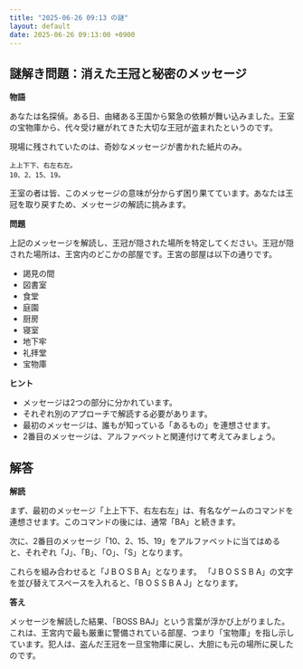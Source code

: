 ```yaml
---
title: "2025-06-26 09:13 の謎"
layout: default
date: 2025-06-26 09:13:00 +0900
---
```

## 謎解き問題：消えた王冠と秘密のメッセージ

**物語**

あなたは名探偵。ある日、由緒ある王国から緊急の依頼が舞い込みました。王室の宝物庫から、代々受け継がれてきた大切な王冠が盗まれたというのです。

現場に残されていたのは、奇妙なメッセージが書かれた紙片のみ。

```
上上下下、右左右左。
10、2、15、19。
```

王室の者は皆、このメッセージの意味が分からず困り果てています。あなたは王冠を取り戻すため、メッセージの解読に挑みます。

**問題**

上記のメッセージを解読し、王冠が隠された場所を特定してください。王冠が隠された場所は、王宮内のどこかの部屋です。王宮の部屋は以下の通りです。

*   謁見の間
*   図書室
*   食堂
*   庭園
*   厨房
*   寝室
*   地下牢
*   礼拝堂
*   宝物庫

**ヒント**

*   メッセージは2つの部分に分かれています。
*   それぞれ別のアプローチで解読する必要があります。
*   最初のメッセージは、誰もが知っている「あるもの」を連想させます。
*   2番目のメッセージは、アルファベットと関連付けて考えてみましょう。

## 解答

**解読**

まず、最初のメッセージ「上上下下、右左右左」は、有名なゲームのコマンドを連想させます。このコマンドの後には、通常「BA」と続きます。

次に、2番目のメッセージ「10、2、15、19」をアルファベットに当てはめると、それぞれ「J」、「B」、「O」、「S」となります。

これらを組み合わせると「J B O S B A」となります。
「J B O S S B A」の文字を並び替えてスペースを入れると、「B O S S B A J」となります。

**答え**

メッセージを解読した結果、「BOSS BAJ」という言葉が浮かび上がりました。これは、王宮内で最も厳重に警備されている部屋、つまり「宝物庫」を指し示しています。犯人は、盗んだ王冠を一旦宝物庫に戻し、大胆にも元の場所に戻したのです。
